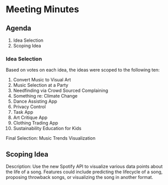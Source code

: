 # Meeting Minutes

## Agenda

1. Idea Selection
2. Scoping Idea

### Idea Selection

Based on votes on each idea, the ideas were scoped to the following ten:

1. Convert Music to Visual Art
2. Music Selection at a Party
3. Needfinding via Crowd Sourced Complaining
4. Something re: Climate Change
5. Dance Assisting App
6. Privacy Control
7. Task App
8. Art Critique App
9. Clothing Trading App
10. Sustainability Education for Kids

Final Selection: Music Trends Visualization

## Scoping Idea

Description: Use the new Spotify API to visualize various data points about the life of a song. Features could include predicting the lifecycle of a song, proposing throwback songs, or visualizing the song in another format.
